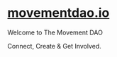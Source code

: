 # [movementdao.io](https://movementdao.io/)

Welcome to The Movement DAO

Connect, Create & Get Involved. 
